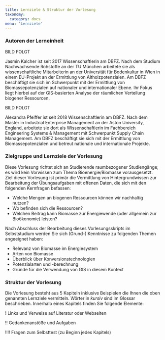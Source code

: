 ```yaml
---
title: Lernziele & Struktur der Vorlesung
taxonomy:
  category: docs
menu: 'Lernziele'
---
```


### Autoren der Lerneinheit
<div class="row align-items-center">
  <div class="col-sm-3" markdown="1"> BILD FOLGT </div>
  <div class="col-sm-9">
    <p>Jasmin Kalcher ist seit 2017 Wissenschaftlerin am DBFZ. Nach dem Studium Nachwachsende Rohstoffe an der TU München arbeitete sie als wissenschaftliche Mitarbeiterin an der Universität für Bodenkultur in Wien in einem EU-Projekt an der Ermittlung von Altholzpotenzialen. Am DBFZ beschäftigt sie sich im Schwerpunkt mit der Ermittlung von Biomassepotenzialen auf nationaler und internationaler Ebene. Ihr Fokus liegt hierbei auf der GIS-basierten Analyse der räumlichen Verteilung biogener Ressourcen.</p>
  </div>
</div>

<div class="row align-items-center">
  <div class="col-sm-3" markdown="1"> BILD FOLGT </div>
  <div class="col-sm-9">
    <p>Alexandra Pfeiffer ist seit 2018 Wissenschaftlerin am DBFZ. Nach dem Master in Industrial Enterprise Management an der Aston University, England, arbeitete sie dort als Wissenschaftlerin im Fachbereich Engineering Systems & Management mit Schwerpunkt Supply Chain Management. Am DBFZ beschäftigt sie sich mit der Ermittlung von Biomassepotenzialen und betreut nationale und internationale Projekte.</p>
  </div>
</div>

### Zielgruppe und Lernziele der Vorlesung 

Diese Vorlesung richtet sich an Studierende raumbezogener Studiengänge; es wird kein Vorwissen zum Thema Bioenergie/Biomasse vorausgesetzt. Ziel dieser Vorlesung ist primär die Vermittlung von Hintergrundwissen zur Bearbeitung der Übungsaufgaben mit offenen Daten, die sich mit den folgenden Kernfragen befassen:

- Welche Mengen an biogenen Ressourcen können wir nachhaltig nutzen?
- Wo befinden sich die Ressourcen?
- Welchen Beitrag kann Biomasse zur Energiewende (oder allgemein zur Bioökonomie) leisten?

Nach Abschluss der Bearbeitung dieses Vorlesungsskripts im Selbststudium werden Sie sich (Grund-) Kenntnisse zu folgenden Themen angeeignet haben:

- Relevanz von Biomasse im Energiesystem
- Arten von Biomasse 
- Überblick über Konversionstechnologien
- Potenzialarten und -berechnung
- Gründe für die Verwendung von GIS in diesem Kontext

### Struktur der Vorlesung

Die Vorlesung besteht aus 5 Kapiteln inklusive Beispielen die Ihnen die oben genannten Lernziele vermitteln. Wörter in *kursiv* sind im Glossar beschrieben. Innerhalb eines Kapitels finden Sie folgende Elemente:

! Links und Verweise auf Literatur oder Webseiten

!! Gedankenanstöße und Aufgaben

!!!! Fragen zum Selbsttest (zu Beginn jedes Kapitels)
